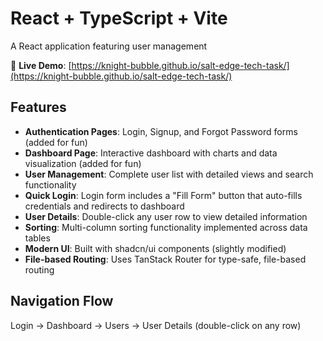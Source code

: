 # React + TypeScript + Vite

A React application featuring user management

🔗 **Live Demo**: [https://knight-bubble.github.io/salt-edge-tech-task/](https://knight-bubble.github.io/salt-edge-tech-task/)

## Features

- **Authentication Pages**: Login, Signup, and Forgot Password forms (added for fun)
- **Dashboard Page**: Interactive dashboard with charts and data visualization (added for fun)
- **User Management**: Complete user list with detailed views and search functionality
- **Quick Login**: Login form includes a "Fill Form" button that auto-fills credentials and redirects to dashboard
- **User Details**: Double-click any user row to view detailed information
- **Sorting**: Multi-column sorting functionality implemented across data tables
- **Modern UI**: Built with shadcn/ui components (slightly modified)
- **File-based Routing**: Uses TanStack Router for type-safe, file-based routing

## Navigation Flow
Login → Dashboard → Users → User Details (double-click on any row)
